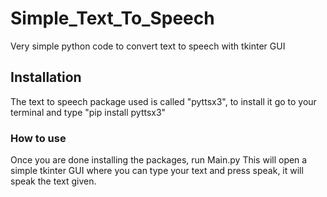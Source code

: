 # Simple_Text_To_Speech
Very simple python code to convert text to speech with tkinter GUI
## Installation 
The text to speech package used is called "pyttsx3", to install it go to your terminal and type "pip install pyttsx3"
### How to use
Once you are done installing the packages, run Main.py 
This will open a simple tkinter GUI where you can type your text and press speak, it will speak the text given.

